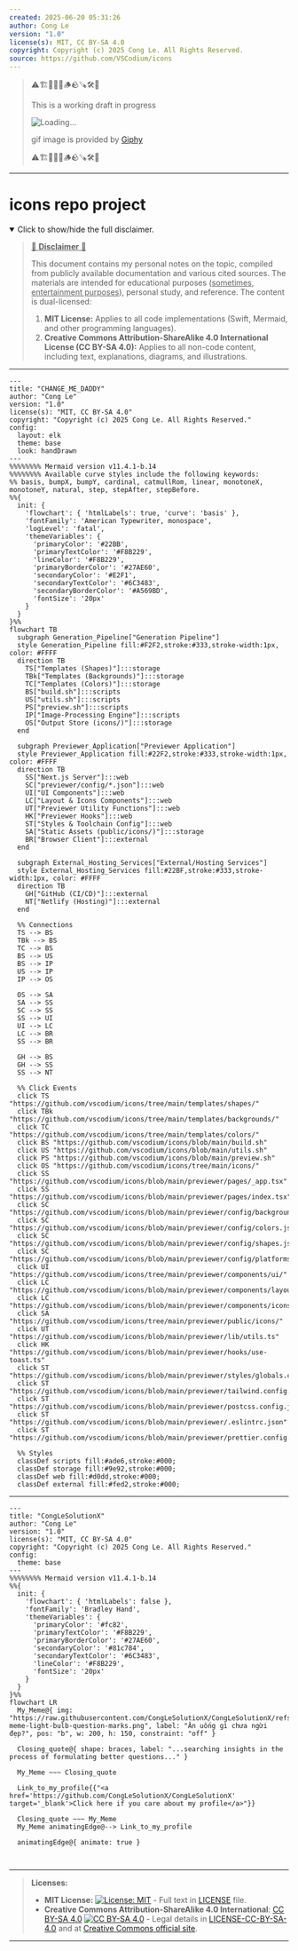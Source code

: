 ```yaml
---
created: 2025-06-20 05:31:26
author: Cong Le
version: "1.0"
license(s): MIT, CC BY-SA 4.0
copyright: Copyright (c) 2025 Cong Le. All Rights Reserved.
source: https://github.com/VSCodium/icons
---
```



> ⚠️🏗️🚧🦺🧱🪵🪨🪚🛠️👷
> 
> This is a working draft in progress
> 
> ![Loading...](https://media3.giphy.com/media/v1.Y2lkPTc5MGI3NjExMmd6MzM5eXFzcG1zY251NGRtbWcyOGh6NHZlbWNwdjMwNGt2c3JuZyZlcD12MV9pbnRlcm5hbF9naWZfYnlfaWQmY3Q9Zw/4OAxDXv4RdUeg38JYi/giphy.gif)
>
> gif image is provided by [Giphy](https://giphy.com)
> 
> ⚠️🏗️🚧🦺🧱🪵🪨🪚🛠️👷


----




# icons repo project
<details open>
<summary>Click to show/hide the full disclaimer.</summary>
   
> <ins>📢 **Disclaimer** 🚨</ins>
>
> This document contains my personal notes on the topic,
> compiled from publicly available documentation and various cited sources.
> The materials are intended for educational purposes (<ins>sometimes, entertainment purposes</ins>), personal study, and reference.
> The content is dual-licensed:
> 1. **MIT License:** Applies to all code implementations (Swift, Mermaid, and other programming languages).
> 2. **Creative Commons Attribution-ShareAlike 4.0 International License (CC BY-SA 4.0):** Applies to all non-code content, including text, explanations, diagrams, and illustrations.

</details>


---

```mermaid
---
title: "CHANGE_ME_DADDY"
author: "Cong Le"
version: "1.0"
license(s): "MIT, CC BY-SA 4.0"
copyright: "Copyright (c) 2025 Cong Le. All Rights Reserved."
config:
  layout: elk
  theme: base
  look: handDrawn
---
%%%%%%%% Mermaid version v11.4.1-b.14
%%%%%%%% Available curve styles include the following keywords:
%% basis, bumpX, bumpY, cardinal, catmullRom, linear, monotoneX, monotoneY, natural, step, stepAfter, stepBefore.
%%{
  init: {
    'flowchart': { 'htmlLabels': true, 'curve': 'basis' },
    'fontFamily': 'American Typewriter, monospace',
    'logLevel': 'fatal',
    'themeVariables': {
      'primaryColor': '#22BB',
      'primaryTextColor': '#F8B229',
      'lineColor': '#F8B229',
      'primaryBorderColor': '#27AE60',
      'secondaryColor': '#E2F1',
      'secondaryTextColor': '#6C3483',
      'secondaryBorderColor': '#A569BD',
      'fontSize': '20px'
    }
  }
}%%
flowchart TB
  subgraph Generation_Pipeline["Generation Pipeline"]
  style Generation_Pipeline fill:#F2F2,stroke:#333,stroke-width:1px, color: #FFFF
  direction TB
    TS["Templates (Shapes)"]:::storage
    TBk["Templates (Backgrounds)"]:::storage
    TC["Templates (Colors)"]:::storage
    BS["build.sh"]:::scripts
    US["utils.sh"]:::scripts
    PS["preview.sh"]:::scripts
    IP["Image-Processing Engine"]:::scripts
    OS["Output Store (icons/)"]:::storage
  end

  subgraph Previewer_Application["Previewer Application"]
  style Previewer_Application fill:#22F2,stroke:#333,stroke-width:1px, color: #FFFF
  direction TB
    SS["Next.js Server"]:::web
    SC["previewer/config/*.json"]:::web
    UI["UI Components"]:::web
    LC["Layout & Icons Components"]:::web
    UT["Previewer Utility Functions"]:::web
    HK["Previewer Hooks"]:::web
    ST["Styles & Toolchain Config"]:::web
    SA["Static Assets (public/icons/)"]:::storage
    BR["Browser Client"]:::external
  end

  subgraph External_Hosting_Services["External/Hosting Services"]
  style External_Hosting_Services fill:#22BF,stroke:#333,stroke-width:1px, color: #FFFF
  direction TB
    GH["GitHub (CI/CD)"]:::external
    NT["Netlify (Hosting)"]:::external
  end

  %% Connections
  TS --> BS
  TBk --> BS
  TC --> BS
  BS --> US
  BS --> IP
  US --> IP
  IP --> OS

  OS --> SA
  SA --> SS
  SC --> SS
  SS --> UI
  UI --> LC
  LC --> BR
  SS --> BR

  GH --> BS
  GH --> SS
  SS --> NT

  %% Click Events
  click TS "https://github.com/vscodium/icons/tree/main/templates/shapes/"
  click TBk "https://github.com/vscodium/icons/tree/main/templates/backgrounds/"
  click TC "https://github.com/vscodium/icons/tree/main/templates/colors/"
  click BS "https://github.com/vscodium/icons/blob/main/build.sh"
  click US "https://github.com/vscodium/icons/blob/main/utils.sh"
  click PS "https://github.com/vscodium/icons/blob/main/preview.sh"
  click OS "https://github.com/vscodium/icons/tree/main/icons/"
  click SS "https://github.com/vscodium/icons/blob/main/previewer/pages/_app.tsx"
  click SS "https://github.com/vscodium/icons/blob/main/previewer/pages/index.tsx"
  click SC "https://github.com/vscodium/icons/blob/main/previewer/config/backgrounds.json"
  click SC "https://github.com/vscodium/icons/blob/main/previewer/config/colors.json"
  click SC "https://github.com/vscodium/icons/blob/main/previewer/config/shapes.json"
  click SC "https://github.com/vscodium/icons/blob/main/previewer/config/platforms.json"
  click UI "https://github.com/vscodium/icons/tree/main/previewer/components/ui/"
  click LC "https://github.com/vscodium/icons/blob/main/previewer/components/layout.tsx"
  click LC "https://github.com/vscodium/icons/blob/main/previewer/components/icons.tsx"
  click SA "https://github.com/vscodium/icons/tree/main/previewer/public/icons/"
  click UT "https://github.com/vscodium/icons/blob/main/previewer/lib/utils.ts"
  click HK "https://github.com/vscodium/icons/blob/main/previewer/hooks/use-toast.ts"
  click ST "https://github.com/vscodium/icons/blob/main/previewer/styles/globals.css"
  click ST "https://github.com/vscodium/icons/blob/main/previewer/tailwind.config.js"
  click ST "https://github.com/vscodium/icons/blob/main/previewer/postcss.config.js"
  click ST "https://github.com/vscodium/icons/blob/main/previewer/.eslintrc.json"
  click ST "https://github.com/vscodium/icons/blob/main/previewer/prettier.config.js"

  %% Styles
  classDef scripts fill:#ade6,stroke:#000;
  classDef storage fill:#9e92,stroke:#000;
  classDef web fill:#d0dd,stroke:#000;
  classDef external fill:#fed2,stroke:#000;
```

----


<!-- 
```mermaid
%% Current Mermaid version
info
```  -->


```mermaid
---
title: "CongLeSolutionX"
author: "Cong Le"
version: "1.0"
license(s): "MIT, CC BY-SA 4.0"
copyright: "Copyright (c) 2025 Cong Le. All Rights Reserved."
config:
  theme: base
---
%%%%%%%% Mermaid version v11.4.1-b.14
%%{
  init: {
    'flowchart': { 'htmlLabels': false },
    'fontFamily': 'Bradley Hand',
    'themeVariables': {
      'primaryColor': '#fc82',
      'primaryTextColor': '#F8B229',
      'primaryBorderColor': '#27AE60',
      'secondaryColor': '#81c784',
      'secondaryTextColor': '#6C3483',
      'lineColor': '#F8B229',
      'fontSize': '20px'
    }
  }
}%%
flowchart LR
  My_Meme@{ img: "https://raw.githubusercontent.com/CongLeSolutionX/CongLeSolutionX/refs/heads/main/assets/images/My-meme-light-bulb-question-marks.png", label: "Ăn uống gì chưa ngừi đẹp?", pos: "b", w: 200, h: 150, constraint: "off" }

  Closing_quote@{ shape: braces, label: "...searching insights in the process of formulating better questions..." }
    
  My_Meme ~~~ Closing_quote
    
  Link_to_my_profile{{"<a href='https://github.com/CongLeSolutionX/CongLeSolutionX' target='_blank'>Click here if you care about my profile</a>"}}

  Closing_quote ~~~ My_Meme
  My_Meme animatingEdge@--> Link_to_my_profile
  
  animatingEdge@{ animate: true }



```

---
>**Licenses:**
>
>- **MIT License:**  [![License: MIT](https://img.shields.io/badge/License-MIT-yellow.svg)](LICENSE) - Full text in [LICENSE](LICENSE) file.
>- **Creative Commons Attribution-ShareAlike 4.0 International**: [CC BY-SA 4.0](https://creativecommons.org/licenses/by-sa/4.0/) [![CC BY-SA 4.0](https://licensebuttons.net/l/by-sa/4.0/88x31.png)](https://creativecommons.org/licenses/by-sa/4.0/) - Legal details in [LICENSE-CC-BY-SA-4.0](THE_PAST/LICENSE-CC-BY-SA-4.0) and at [Creative Commons official site](https://creativecommons.org/licenses/by-sa/4.0/).
>
---
